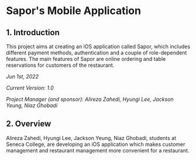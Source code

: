 # Sapor's Mobile Application

## 1. Introduction
This project aims at creating an iOS application called Sapor, which includes different payment methods, authentication and a couple of role-dependent features. The main features of Sapor are online ordering and table reservations for customers of the restaurant.

*Jun 1st, 2022*

*Current Version: 1.0*

*Project Manager (and sponsor): Alireza Zahedi, Hyungi Lee, Jackson Yeung, Niaz Ghobadi*

## 2. Overview
Alireza Zahedi, Hyungi Lee, Jackson Yeung, Niaz Ghobadi, students at Seneca College, are developing an iOS application which makes customer management and restaurant management more convenient for a restaurant.
